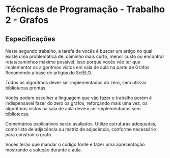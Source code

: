 # Técnicas de Programação - Trabalho 2 - Grafos

##  Especificações

Neste segundo trabalho, a tarefa de vocês é buscar um artigo no qual existe uma problemática
de: caminho mais curto, menor custo ou encontrar rotas/caminhos máximo possível. Isso porque vocês 
vão ter que implementar os algoritmos vistos em sala de aula na parte de Grafos. Recomendo a base de 
artigos do SciELO.

Todos os algoritmos dever ser implementados do zero, sem utilizar bibliotecas prontas.

Vocês podem escolher a linguagem que vão fazer o trabalho porém é indispensável fazer do zero os grafos,
reforçando mais uma vez, os algoritmos vistos na sala de aula devem ser implementados sem bibliotecas.

Comentários explicativos serão avaliados. Utilize estruturas adequadas, como lista de adjacência ou matriz
de adjacência, conforme necessário para construir o grafo.

Vocês terão que mandar o código fonte e fazer uma apresentação mostrando a solução durante a aula.
